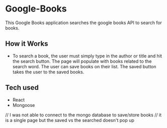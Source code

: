 # Google-Books

This Google Books application searches the google books API to search for books.

## How it Works
* To search a book, the user must simply type in the author or title and hit the search button. The page will populate with books related to the search word. The user can save books on their list. The saved button takes the user to the saved books.

## Tech used
* React
* Mongoose

// I was not able to connect to the mongo database to save/store books
// it is a single page but the saved vs the searched doesn't pop up 